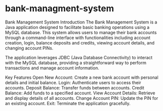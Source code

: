 # bank-managment-system

Bank Management System
Introduction
The Bank Management System is a Java application designed to facilitate basic banking operations using a MySQL database. This system allows users to manage their bank accounts through a command-line interface with functionalities including account creation, login, balance deposits and credits, viewing account details, and changing account PINs.

The application leverages JDBC (Java Database Connectivity) to interact with the MySQL database, providing a straightforward way to perform transactions and manage account information.

Key Features
Open New Account: Create a new bank account with personal details and initial balance.
Login: Authenticate users to access their accounts.
Deposit Balance: Transfer funds between accounts.
Credit Balance: Add funds to a specified account.
View Account Details: Retrieve and display details of all accounts.
Change Account PIN: Update the PIN for an existing account.
Exit: Terminate the application gracefully.
